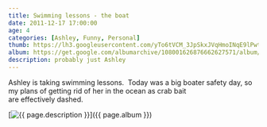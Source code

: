 ```yaml
---
title: Swimming lessons - the boat
date: 2011-12-17 17:00:00
age: 4
categories: [Ashley, Funny, Personal]
thumb: https://lh3.googleusercontent.com/yTo6tVCM_3JpSkxJVqHmoINqE9lPwtGorlyc_Qn8AZfB3u_J0zCSgsH57OLni1NpRmrn0KkwgROLr63vZnuFxZmq1U0CNwC6A_TpgSx19g=w294-h220
album: https://get.google.com/albumarchive/108001626876662627571/album/AF1QipPdwLRF-bbM_YTXG8OdZLAGFpMCQ3OyVBBsuYG1?source=pwa&authKey=CJvEo52yreGgSA
description: probably just Ashley
---
```

Ashley is taking swimming lessons.  Today was a big boater safety day, so my plans of getting rid of her in the ocean as crab bait are effectively dashed.

[<img src="{{ page.thumb }}" alt="{{ page.description }}" class="wyseguys-album"/>]({{ page.album }})
